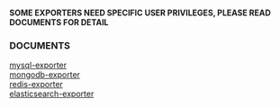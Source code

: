 #### SOME EXPORTERS NEED SPECIFIC USER PRIVILEGES, PLEASE READ DOCUMENTS FOR DETAIL

### DOCUMENTS
[mysql-exporter](https://github.com/prometheus/mysqld_exporter)  
[mongodb-exporter](https://github.com/percona/mongodb_exporter)  
[redis-exporter](https://github.com/oliver006/redis_exporter)  
[elasticsearch-exporter](https://github.com/prometheus-community/elasticsearch_exporter)  